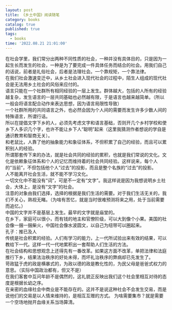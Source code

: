```yaml
---
layout: post
title: 《乡土中国》阅读随笔
category: books
catalog: true
published: true
tags:
  - books
time: '2022.08.21 21:01:00'
---
```

在社会学里，我们常分出两种不同性质的社会，一种并没有具体目的，只是因为一起生长而发生的社会，一种是为了要完成一件具体任务而结合的社会。用我们自己的话说，前者是礼俗社会，后者是法理社会。一个靠规矩，一个靠法律。  
在我们社会激速变迁中，从乡土社会进入现代社会的过程中，陌生人组成的现代社会是无法用乡土社会的风俗来应付的。  
语言只能在一个社群所有相同经验的一层上发生。群体越大，包括的人所有的经验越复杂，发生语言的一层共同基础也必然越有限，于是语言也越来越简单。（所以一般会将语言配合动作来表达思想，因为语言局限性导致）  
一个社群所用的共同语言之外，也必然会因为个人间的需要而发生许多少数人间的特殊语言，所谓行话。  
所以在提倡文字下乡的人，必须先考虑文字和语言基础，否则开几个乡村学校和使乡下人多识几个字，也许不能让乡下人“聪明”起来（这里我猜测作者想说的学自是通识教育和智商无关）。  
和老鼠比，人靠了他的抽象能力和象征体系，不但积累了自己的经验，而且可以累积别人的经验。  
所谓那套传下来的办法，就是社会共同的经验的累积，也就是我们常说的文化。文化是依赖象征体系和个人的记忆而维持着的社会共同经验。这样说来，每个人的“当前”，不但包括他个人“过去”的投影，而且是整个名族的“过去”的投影。  
人不能离开社会生活，就不能不学习文化。  
一切文化中不能没有“词”，可是不一定有“文字”。我这样说是因为我想说明乡土社会，大体上，是没有“文字”的社会。  
注意的对象由我们选择，选择的根据是我们生活的需要。对于我们生活无关的，我们不关心，熟视无睹。（为啥有苦忆，就是当时很难预测将来之用，处于当前需要而追忆。）  
中国的文字并不是基层上发生。最早的文字就是庙堂的。  
在乡下，家庭可以很小，而有钱的地主和官僚阶级，可以大到像个小果。美国的社会像一捆一捆柴火，中国社会像水波圆文，以自己为纽带可以圈起来。  
孔子：推已及人  
传统是社会积累的经验。人们有学习的能力，上一代所试验出来有效的结果，可以教给下一代。这样一代一代地累积出一套帮助人们生活的方法。  
在社会结构和思想观念上还得先有一番改革。如果这方面不改革，单把法律和法庭推行下乡，结果法治秩序的好处未得，而坏礼治秩序的弊病却已先发生了。  
苛政猛于虎的政是横暴式的，为政以德的政是教化性的，为民父母是爸爸式权力的意思。（实际中国政治都有，但又不是）  
在我们客套中互问年龄不是偶然的，这礼貌正反映出我们这个社会里相互对待的态度是根据长幼之序。  
在亲密的血缘社会中商业是不能存在的。这并不是说这种社会不会发生交易，而是说他们的交易是以人情来维持的，是相互互赠的方式。
为啥需要集市？就是需要一个空场地抛开血缘关系当场算清。
